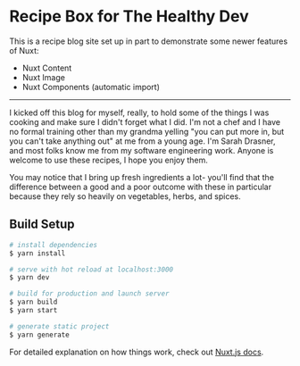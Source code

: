 # Recipe Box for The Healthy Dev

This is a recipe blog site set up in part to demonstrate some newer features of Nuxt:

- Nuxt Content
- Nuxt Image
- Nuxt Components (automatic import)

<hr>

I kicked off this blog for myself, really, to hold some of the things I was cooking and make sure I didn't forget what I did. I'm not a chef and I have no formal training other than my grandma yelling "you can put more in, but you can't take anything out" at me from a young age. I'm Sarah Drasner, and most folks know me from my software engineering work. Anyone is welcome to use these recipes, I hope you enjoy them.

You may notice that I bring up fresh ingredients a lot- you'll find that the difference between a good and a poor outcome with these in particular because they rely so heavily on vegetables, herbs, and spices.

## Build Setup

```bash
# install dependencies
$ yarn install

# serve with hot reload at localhost:3000
$ yarn dev

# build for production and launch server
$ yarn build
$ yarn start

# generate static project
$ yarn generate
```

For detailed explanation on how things work, check out [Nuxt.js docs](https://nuxtjs.org).
